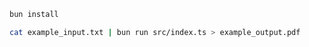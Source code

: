 ```bash
bun install
```

```bash
cat example_input.txt | bun run src/index.ts > example_output.pdf
```
